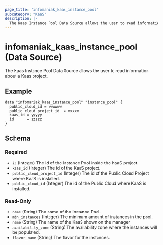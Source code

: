 ```yaml
---
page_title: "infomaniak_kaas_instance_pool"
subcategory: "KaaS"
description: |-
  The Kaas Instance Pool Data Source allows the user to read information about a Kaas project
---
```


# infomaniak_kaas_instance_pool (Data Source)

The Kaas Instance Pool Data Source allows the user to read information about a Kaas project.

## Example

```hcl
data "infomaniak_kaas_instance_pool" "instance_pool" {
  public_cloud_id = wwwwww
  public_cloud_project_id  = xxxxx
  kaas_id = yyyyy
  id      = zzzzz
}
```

## Schema

### Required

- `id` (Integer) The id of the Instance Pool inside the KaaS project.
- `kaas_id` (Integer) The id of the KaaS project.
- `public_cloud_project_id` (Integer) The id of the Public Cloud Project where KaaS is installed.
- `public_cloud_id` (Integer) The id of the Public Cloud where KaaS is installed.

### Read-Only

- `name` (String) The name of the Instance Pool.
- `min_instances` (Integer) The minimum amount of instances in the pool.
- `name` (String) The name of the KaaS shown on the manager.
- `availability_zone` (String) The availability zone where the instances will be populated.
- `flavor_name` (String) The flavor for the instances.
